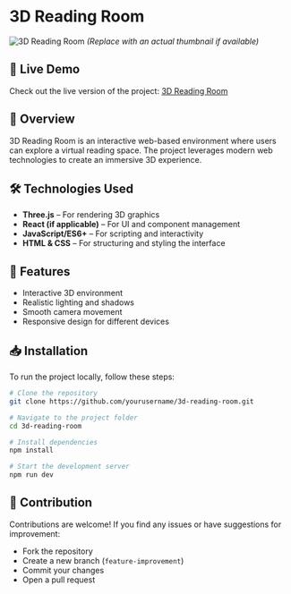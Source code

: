 # 3D Reading Room

![3D Reading Room](https://celadon-lokum-51e01e.netlify.app/thumbnail.png) *(Replace with an actual thumbnail if available)*

## 🚀 Live Demo
Check out the live version of the project: [3D Reading Room](https://celadon-lokum-51e01e.netlify.app/)

## 📌 Overview
3D Reading Room is an interactive web-based environment where users can explore a virtual reading space. The project leverages modern web technologies to create an immersive 3D experience.

## 🛠️ Technologies Used
- **Three.js** – For rendering 3D graphics
- **React (if applicable)** – For UI and component management
- **JavaScript/ES6+** – For scripting and interactivity
- **HTML & CSS** – For structuring and styling the interface

## 🎯 Features
- Interactive 3D environment
- Realistic lighting and shadows
- Smooth camera movement
- Responsive design for different devices

## 📥 Installation
To run the project locally, follow these steps:

```sh
# Clone the repository
git clone https://github.com/yourusername/3d-reading-room.git

# Navigate to the project folder
cd 3d-reading-room

# Install dependencies
npm install

# Start the development server
npm run dev
```

## 🤝 Contribution
Contributions are welcome! If you find any issues or have suggestions for improvement:
- Fork the repository
- Create a new branch (`feature-improvement`)
- Commit your changes
- Open a pull request


